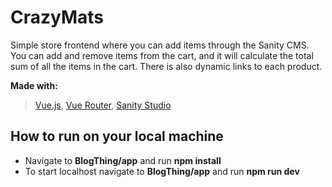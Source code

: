 # CrazyMats
Simple store frontend where you can add items through the Sanity CMS. You can add and remove items from the cart, and it will calculate the total sum of all the items in the cart. There is also dynamic links to each product.

**Made with:**
> 
> [Vue.js](https://vuejs.org/), [Vue Router](https://router.vuejs.org/), [Sanity Studio](https://www.sanity.io/)
>

## How to run on your local machine
- Navigate to **BlogThing/app** and run **npm install**
- To start localhost navigate to **BlogThing/app** and run **npm run dev**
